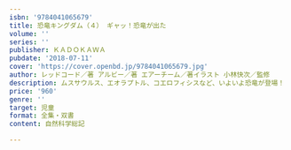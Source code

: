 ```yaml
---
isbn: '9784041065679'
title: 恐竜キングダム（４） ギャッ！恐竜が出た
volume: ''
series: ''
publisher: ＫＡＤＯＫＡＷＡ
pubdate: '2018-07-11'
cover: 'https://cover.openbd.jp/9784041065679.jpg'
author: レッドコード／著 アルビー／著 エアーチーム／著イラスト 小林快次／監修
description: ムスサウルス、エオラプトル、コエロフィシスなど、いよいよ恐竜が登場！
price: '960'
genre: ''
target: 児童
format: 全集・双書
content: 自然科学総記

---
```

